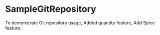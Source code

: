 # SampleGitRepository
To demonstrate Git repository usage, Added quantity feature, Add Spice feature.

